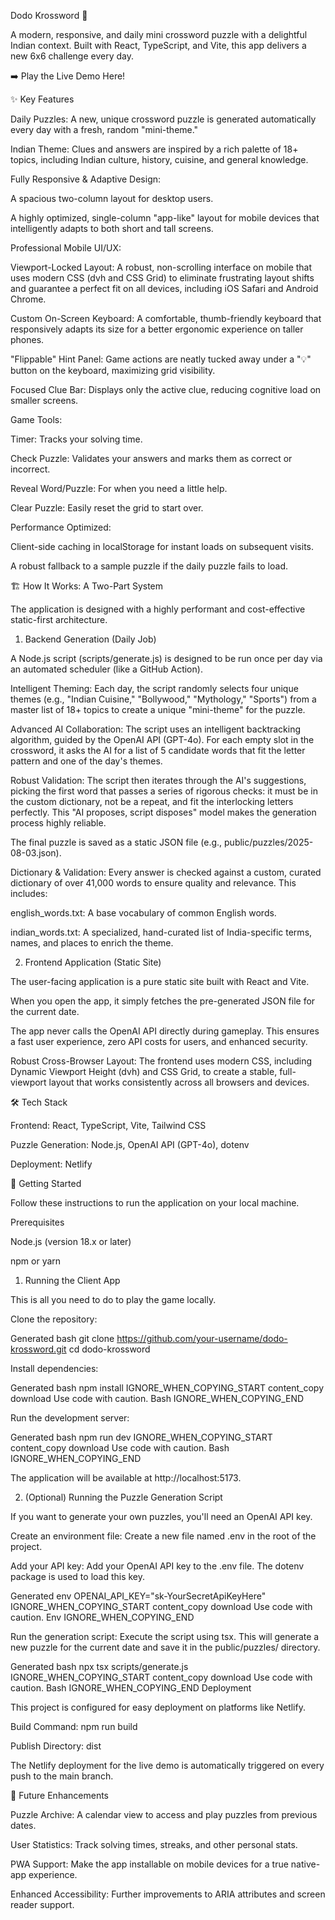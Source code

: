 Dodo Krossword 🦤

A modern, responsive, and daily mini crossword puzzle with a delightful Indian context. Built with React, TypeScript, and Vite, this app delivers a new 6x6 challenge every day.

➡️ Play the Live Demo Here!

✨ Key Features

Daily Puzzles: A new, unique crossword puzzle is generated automatically every day with a fresh, random "mini-theme."

Indian Theme: Clues and answers are inspired by a rich palette of 18+ topics, including Indian culture, history, cuisine, and general knowledge.

Fully Responsive & Adaptive Design:

A spacious two-column layout for desktop users.

A highly optimized, single-column "app-like" layout for mobile devices that intelligently adapts to both short and tall screens.

Professional Mobile UI/UX:

Viewport-Locked Layout: A robust, non-scrolling interface on mobile that uses modern CSS (dvh and CSS Grid) to eliminate frustrating layout shifts and guarantee a perfect fit on all devices, including iOS Safari and Android Chrome.

Custom On-Screen Keyboard: A comfortable, thumb-friendly keyboard that responsively adapts its size for a better ergonomic experience on taller phones.

"Flippable" Hint Panel: Game actions are neatly tucked away under a "💡" button on the keyboard, maximizing grid visibility.

Focused Clue Bar: Displays only the active clue, reducing cognitive load on smaller screens.

Game Tools:

Timer: Tracks your solving time.

Check Puzzle: Validates your answers and marks them as correct or incorrect.

Reveal Word/Puzzle: For when you need a little help.

Clear Puzzle: Easily reset the grid to start over.

Performance Optimized:

Client-side caching in localStorage for instant loads on subsequent visits.

A robust fallback to a sample puzzle if the daily puzzle fails to load.

🏗️ How It Works: A Two-Part System

The application is designed with a highly performant and cost-effective static-first architecture.

1. Backend Generation (Daily Job)

A Node.js script (scripts/generate.js) is designed to be run once per day via an automated scheduler (like a GitHub Action).

Intelligent Theming: Each day, the script randomly selects four unique themes (e.g., "Indian Cuisine," "Bollywood," "Mythology," "Sports") from a master list of 18+ topics to create a unique "mini-theme" for the puzzle.

Advanced AI Collaboration: The script uses an intelligent backtracking algorithm, guided by the OpenAI API (GPT-4o). For each empty slot in the crossword, it asks the AI for a list of 5 candidate words that fit the letter pattern and one of the day's themes.

Robust Validation: The script then iterates through the AI's suggestions, picking the first word that passes a series of rigorous checks: it must be in the custom dictionary, not be a repeat, and fit the interlocking letters perfectly. This "AI proposes, script disposes" model makes the generation process highly reliable.

The final puzzle is saved as a static JSON file (e.g., public/puzzles/2025-08-03.json).

Dictionary & Validation:
Every answer is checked against a custom, curated dictionary of over 41,000 words to ensure quality and relevance. This includes:

english_words.txt: A base vocabulary of common English words.

indian_words.txt: A specialized, hand-curated list of India-specific terms, names, and places to enrich the theme.

2. Frontend Application (Static Site)

The user-facing application is a pure static site built with React and Vite.

When you open the app, it simply fetches the pre-generated JSON file for the current date.

The app never calls the OpenAI API directly during gameplay. This ensures a fast user experience, zero API costs for users, and enhanced security.

Robust Cross-Browser Layout: The frontend uses modern CSS, including Dynamic Viewport Height (dvh) and CSS Grid, to create a stable, full-viewport layout that works consistently across all browsers and devices.

🛠️ Tech Stack

Frontend: React, TypeScript, Vite, Tailwind CSS

Puzzle Generation: Node.js, OpenAI API (GPT-4o), dotenv

Deployment: Netlify

🚀 Getting Started

Follow these instructions to run the application on your local machine.

Prerequisites

Node.js (version 18.x or later)

npm or yarn

1. Running the Client App

This is all you need to do to play the game locally.

Clone the repository:

Generated bash
git clone https://github.com/your-username/dodo-krossword.git
cd dodo-krossword


Install dependencies:

Generated bash
npm install
IGNORE_WHEN_COPYING_START
content_copy
download
Use code with caution.
Bash
IGNORE_WHEN_COPYING_END

Run the development server:

Generated bash
npm run dev
IGNORE_WHEN_COPYING_START
content_copy
download
Use code with caution.
Bash
IGNORE_WHEN_COPYING_END

The application will be available at http://localhost:5173.

2. (Optional) Running the Puzzle Generation Script

If you want to generate your own puzzles, you'll need an OpenAI API key.

Create an environment file: Create a new file named .env in the root of the project.

Add your API key: Add your OpenAI API key to the .env file. The dotenv package is used to load this key.

Generated env
OPENAI_API_KEY="sk-YourSecretApiKeyHere"
IGNORE_WHEN_COPYING_START
content_copy
download
Use code with caution.
Env
IGNORE_WHEN_COPYING_END

Run the generation script: Execute the script using tsx. This will generate a new puzzle for the current date and save it in the public/puzzles/ directory.

Generated bash
npx tsx scripts/generate.js
IGNORE_WHEN_COPYING_START
content_copy
download
Use code with caution.
Bash
IGNORE_WHEN_COPYING_END
Deployment

This project is configured for easy deployment on platforms like Netlify.

Build Command: npm run build

Publish Directory: dist

The Netlify deployment for the live demo is automatically triggered on every push to the main branch.

🔮 Future Enhancements

Puzzle Archive: A calendar view to access and play puzzles from previous dates.

User Statistics: Track solving times, streaks, and other personal stats.

PWA Support: Make the app installable on mobile devices for a true native-app experience.

Enhanced Accessibility: Further improvements to ARIA attributes and screen reader support.